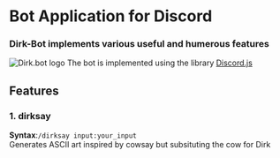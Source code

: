 # Bot Application for Discord
### Dirk-Bot implements various useful and humerous features
![Dirk.bot logo](https://media.discordapp.net/attachments/1062655818794803231/1062675697824436274/DIRKBOT.png)
The bot is implemented using the library [Discord.js](https://discord.js.org)

## Features
### 1. dirksay
**Syntax**:`/dirksay input:your_input` <br>
Generates ASCII art inspired by cowsay but subsituting the cow for Dirk
